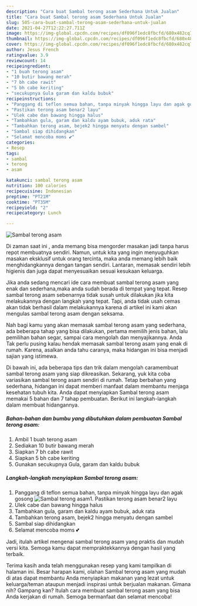 ```yaml
---
description: "Cara buat Sambal terong asam Sederhana Untuk Jualan"
title: "Cara buat Sambal terong asam Sederhana Untuk Jualan"
slug: 505-cara-buat-sambal-terong-asam-sederhana-untuk-jualan
date: 2021-04-27T12:22:27.711Z
image: https://img-global.cpcdn.com/recipes/df096f1edc8fbcfd/680x482cq70/sambal-terong-asam-foto-resep-utama.jpg
thumbnail: https://img-global.cpcdn.com/recipes/df096f1edc8fbcfd/680x482cq70/sambal-terong-asam-foto-resep-utama.jpg
cover: https://img-global.cpcdn.com/recipes/df096f1edc8fbcfd/680x482cq70/sambal-terong-asam-foto-resep-utama.jpg
author: Jesus French
ratingvalue: 3.9
reviewcount: 14
recipeingredient:
- "1 buah terong asam"
- "10 butir bawang merah"
- "7 bh cabe rawit"
- "5 bh cabe keriting"
- "secukupnya Gula garam dan kaldu bubuk"
recipeinstructions:
- "Panggang di teflon semua bahan, tanpa minyak hingga layu dan agak gosong"
- "Pastikan terong asam benar2 layu"
- "Ulek cabe dan bawang hingga halus"
- "Tambahkan gula, garam dan kaldu ayam bubuk, aduk rata"
- "Tambahkan terong asam, bejek2 hingga menyatu dengan sambel"
- "Sambal siap dihidangkan"
- "Selamat mencoba moms 💕"
categories:
- Resep
tags:
- sambal
- terong
- asam

katakunci: sambal terong asam 
nutrition: 100 calories
recipecuisine: Indonesian
preptime: "PT21M"
cooktime: "PT35M"
recipeyield: "2"
recipecategory: Lunch

---
```



![Sambal terong asam](https://img-global.cpcdn.com/recipes/df096f1edc8fbcfd/680x482cq70/sambal-terong-asam-foto-resep-utama.jpg)

Di zaman  saat ini , anda memang bisa mengorder masakan jadi tanpa harus repot membuatnya sendiri. Namun, untuk kita yang ingin menyuguhkan masakan eksklusif untuk orang tercinta, maka anda memang lebih baik menghidangkannya dengan tangan sendiri. Lantaran, memasak sendiri lebih higienis dan juga dapat menyesuaikan sesuai kesukaan keluarga.

Jika anda sedang mencari ide cara membuat sambal terong asam yang enak dan sederhana,maka anda sudah berada di tempat yang tepat. Resep sambal terong asam  sebenarnya tidak susah untuk dilakukan jika kita melakukannya dengan langkah yang tepat. Tapi, anda tidak usah cemas akan tidak berhasil dalam melakukannya 
karena di artikel ini kami akan mengulas sambal terong asam dengan seksama.  



Nah bagi kamu yang akan memasak sambal terong asam yang sederhana, ada beberapa tahap yang bisa dilakukan, pertama memilih jenis bahan, lalu pemilihan bahan segar, sampai cara mengolah dan menyajikannya. Anda Tak perlu pusing kalau hendak memasak sambal terong asam yang enak di rumah. Karena, asalkan anda  tahu caranya, maka hidangan ini bisa menjadi sajian yang istimewa.

Di bawah ini, ada beberapa tips dan trik dalam mengolah caramembuat sambal terong asam yang siap dikreasikan. Sekarang, yuk kita coba variasikan sambal terong asam sendiri di rumah. Tetap berbahan yang sederhana, hidangan ini dapat memberi manfaat dalam membantu menjaga kesehatan tubuh kita. Anda dapat menyiapkan Sambal terong asam memakai 5 bahan dan 7 tahap pembuatan. Berikut ini langkah-langkah dalam membuat hidangannya.

<!--inarticleads1-->

##### Bahan-bahan dan bumbu yang dibutuhkan dalam pembuatan Sambal terong asam:

1. Ambil 1 buah terong asam
1. Sediakan 10 butir bawang merah
1. Siapkan 7 bh cabe rawit
1. Siapkan 5 bh cabe keriting
1. Gunakan secukupnya Gula, garam dan kaldu bubuk




<!--inarticleads2-->

##### Langkah-langkah menyiapkan Sambal terong asam:

1. Panggang di teflon semua bahan, tanpa minyak hingga layu dan agak gosong
<img src="https://img-global.cpcdn.com/steps/d27edc7b03f87b48/160x128cq70/sambal-terong-asam-langkah-memasak-1-foto.jpg" alt="Sambal terong asam">1. Pastikan terong asam benar2 layu
1. Ulek cabe dan bawang hingga halus
1. Tambahkan gula, garam dan kaldu ayam bubuk, aduk rata
1. Tambahkan terong asam, bejek2 hingga menyatu dengan sambel
1. Sambal siap dihidangkan
1. Selamat mencoba moms 💕




Jadi, itulah artikel mengenai  sambal terong asam  yang praktis dan mudah versi kita. Semoga kamu dapat mempraktekkannya dengan hasil yang terbaik. 

Terima kasih anda telah menggunakan resep yang kami tampilkan di halaman ini. Besar harapan kami, olahan  Sambal terong asam yang mudah di atas dapat membantu Anda menyiapkan makanan yang lezat untuk keluarga/teman ataupun menjadi inspirasi untuk berjualan makanan. Gimana nih? Gampang kan? Itulah cara membuat sambal terong asam yang bisa Anda kerjakan di rumah. Semoga bermanfaat dan selamat mencoba!


